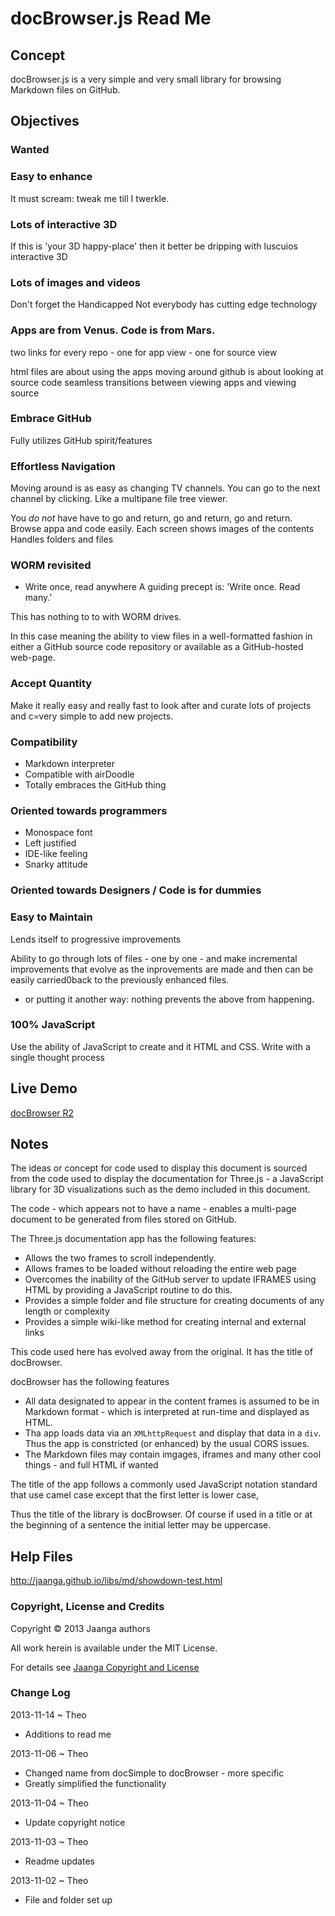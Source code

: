 docBrowser.js Read Me
=====================

## Concept
docBrowser.js is a very simple and very small library for browsing Markdown files on GitHub.

## Objectives

### Wanted

### Easy to enhance
It must scream: tweak me till I twerkle.


### Lots of interactive 3D
If this is 'your 3D happy-place' then it better be dripping with luscuios interactive 3D


### Lots of images and videos
Don't forget the Handicapped
Not everybody has cutting edge technology


### Apps are from Venus. Code is from Mars.
two links for every repo - one for app view - one for source view

html files are about using the apps
moving around github is about looking at source code
seamless transitions between viewing apps and viewing source


### Embrace GitHub
Fully utilizes GitHub spirit/features


### Effortless Navigation
Moving around is as easy as changing TV channels. You can go to the next channel by clicking. Like a multipane file tree viewer.

You *do not* have have to go and return, go and return, go and return.
Browse appa and code easily.
Each screen shows images of the contents
Handles folders and files


### WORM revisited
* Write once, read anywhere
A guiding precept is: 'Write once. Read many.' 

This has nothing to to with WORM drives. 

In this case meaning the ability to view files in a well-formatted fashion in either a GitHub source code repository or available as a GitHub-hosted web-page.


### Accept Quantity
Make it really easy and really fast to look after and curate lots of projects and c=very simple to add new projects.


### Compatibility
* Markdown interpreter 
* Compatible with airDoodle 
* Totally embraces the GitHub thing

### Oriented towards programmers
* Monospace font
* Left justified
* IDE-like feeling
* Snarky attitude


### Oriented towards Designers / Code is for dummies


### Easy to Maintain
Lends itself to progressive improvements

Ability to go through lots of files - one by one - and make incremental improvements that evolve as the inprovements are made and then can be easily carried0back to the previously enhanced files.
- or putting it another way: nothing prevents the above from happening.


### 100% JavaScript
Use the ability of JavaScript to create and it HTML and CSS.
Write with a single thought process


## Live Demo

[docBrowser R2](http://jaanga.github.io/libs/db/doc-browser-prototype.html)

## Notes

The ideas or concept for code used to display this document is sourced from the code used to display the documentation for Three.js - a JavaScript library for 3D visualizations such as the demo included in this document.

The code - which appears not to have a name - enables a multi-page document to be generated from files stored on GitHub.

The Three.js documentation app has the following features:

* Allows the two frames to scroll independently.
* Allows frames to be loaded without reloading the entire web page
* Overcomes the inability of the GitHub server to update IFRAMES using HTML by providing a JavaScript routine to do this.
* Provides a simple folder and file structure for creating documents of any length or complexity
* Provides a simple wiki-like method for creating internal and external links 

This code used here has evolved away from the original. It has the title of docBrowser.

docBrowser has the following features

* All data designated to appear in the content frames is assumed to be in Markdown format - which is interpreted at run-time and displayed as HTML.
* Tha app loads data via an `XMLhttpRequest` and display that data in a `div`. Thus the app is constricted (or enhanced) by the usual CORS issues.
* The Markdown files may contain imgages, iframes and many other cool things - and full HTML if wanted


The title of the app follows a commonly used JavaScript notation standard that use camel case except that the first letter is lower case,

Thus the title of the library is docBrowser. Of course if used in a title or at the beginning of a sentence the initial letter may be uppercase. 

## Help Files

<http://jaanga.github.io/libs/md/showdown-test.html>

### Copyright, License and Credits
Copyright &copy; 2013 Jaanga authors

All work herein is available under the MIT License.  

For details see [Jaanga Copyright and License](http://jaanga.github.io/libs/jaanga-copyright-and-mit-license.md)


### Change Log

2013-11-14 ~ Theo

* Additions to read me

2013-11-06 ~ Theo

* Changed name from docSimple to docBrowser - more specific
* Greatly simplified the functionality


2013-11-04 ~ Theo

* Update copyright notice

2013-11-03 ~ Theo

* Readme updates

2013-11-02 ~ Theo

* File and folder set up 
